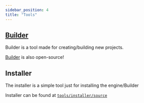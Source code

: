 ```yaml
---
sidebar_position: 4
title: "Tools"
---
```


## [Builder](https://github.com/RiceTheDev/RootBuilder)

Builder is a tool made for creating/building new projects.

[Builder](https://github.com/RiceTheDev/RootBuilder) is also open-source!

## Installer

The installer is a simple tool just for installing the engine/Builder

Installer can be found at [```tools/installer/source```](https://github.com/RiceTheDev/Root/tree/main/tools/installer)